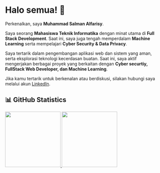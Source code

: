 # Halo semua! 👋  

Perkenalkan, saya **Muhammad Salman Alfarisy**.  

Saya seorang **Mahasiswa Teknik Informatika** dengan minat utama di **Full Stack Development**. Saat ini, saya juga tengah memperdalam **Machine Learning** serta mempelajari **Cyber Security & Data Privacy**.  

Saya tertarik dalam pengembangan aplikasi web dan sistem yang aman, serta eksplorasi teknologi kecerdasan buatan. Saat ini, saya aktif mengerjakan berbagai proyek yang berkaitan dengan **Cyber securtiy, FullStack Web Developer, dan Machine Learning**.  

Jika kamu tertarik untuk berkenalan atau berdiskusi, silakan hubungi saya melalui akun [LinkedIn](https://www.linkedin.com/in/muhsalmanzz/).  

## 📊 GitHub Statistics  
<p align="left">  
  <a href="https://github.com/MuhSalmanAlfarisy">  
    <img height="180em" src="https://github-readme-stats-eight-theta.vercel.app/api?username=MuhSalmanAlfarisy&show_icons=true&theme=algolia&include_all_commits=true&count_private=true"/>  
    <img height="180em" src="https://github-readme-stats-eight-theta.vercel.app/api/top-langs/?username=MuhSalmanAlfarisy&layout=compact&theme=algolia"/>  
  </a>  
</p>  
